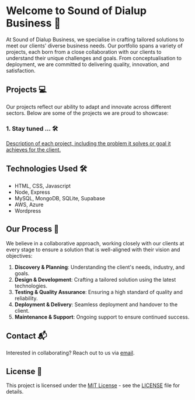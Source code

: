 # Welcome to Sound of Dialup Business 🎉

At Sound of Dialup Business, we specialise in crafting tailored solutions to meet our clients' diverse business needs. Our portfolio spans a variety of projects, each born from a close collaboration with our clients to understand their unique challenges and goals. From conceptualisation to deployment, we are committed to delivering quality, innovation, and satisfaction.

## Projects 💻

Our projects reflect our ability to adapt and innovate across different sectors. Below are some of the projects we are proud to showcase:

### 1. Stay tuned ... 🛠️
[Description of each project, including the problem it solves or goal it achieves for the client.](link_to_project_1_repo)

## Technologies Used 🛠️

- HTML, CSS, Javascript
- Node, Express
- MySQL, MongoDB, SQLite, Supabase
- AWS, Azure
- Wordpress

## Our Process 🔄

We believe in a collaborative approach, working closely with our clients at every stage to ensure a solution that is well-aligned with their vision and objectives:

1. **Discovery & Planning**: Understanding the client's needs, industry, and goals.
2. **Design & Development**: Crafting a tailored solution using the latest technologies.
3. **Testing & Quality Assurance**: Ensuring a high standard of quality and reliability.
4. **Deployment & Delivery**: Seamless deployment and handover to the client.
5. **Maintenance & Support**: Ongoing support to ensure continued success.

## Contact 📬

Interested in collaborating? Reach out to us via [email](mailto:soundofdialup+business@example.com).

## License 📄

This project is licensed under the [MIT License](LICENSE) - see the [LICENSE](LICENSE) file for details.


